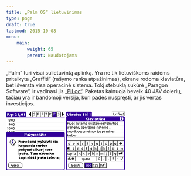 ```yaml
---
title: „Palm OS“ lietuvinimas
type: page
draft: true
lastmod: 2015-10-08
menu:
    main:
        weight: 65
        parent: Naudotojams
---
```


„Palm“ turi visai sulietuvintą aplinką. Yra ne tik lietuviškoms raidėms pritaikyta „Graffiti“ (rašymo ranka
atpažinimas), ekrane rodoma klaviatūra, bet išversta visa operacinė sistema. Tokį stebuklą sukūrė „Paragon Software“, ir
vadinasi jis [„PiLoc“](http://www.penreader.com/palm/lithuanian/Lithuanian_PiLoc.html). Paketas kainuoja beveik 40 JAV
dolerių, tačiau yra ir bandomoji versija, kuri padės nuspręsti, ar jis vertas investicijos.

![Sulietuvinta „Palm“ sąsaja](palm-lithuanian1.gif) ![Lietuviška „Palm“ ekraninė klaviatūra](palm-lithuanian2.gif)
